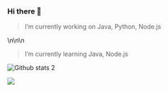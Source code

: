 ### Hi there 👋

>I’m currently working on Java, Python, Node.js

\n\n\n

>I’m currently learning Java, Node.js





![Github stats 2](https://github-readme-stats.vercel.app/api?username=zeytzer&show_icons=true&theme=radical)

<img src="https://gifimage.net/wp-content/uploads/2017/10/dr-manhattan-gif-5.gif" width="auto">
